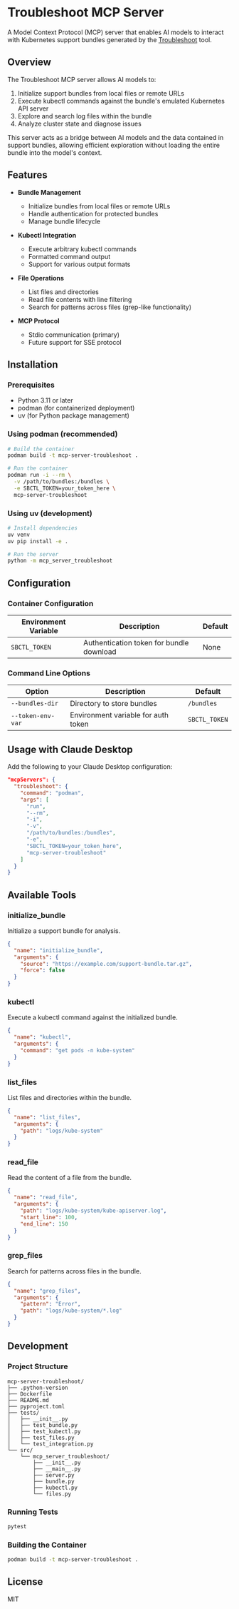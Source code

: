 # Troubleshoot MCP Server

A Model Context Protocol (MCP) server that enables AI models to interact with Kubernetes support bundles generated by the [Troubleshoot](https://troubleshoot.sh/) tool.

## Overview

The Troubleshoot MCP server allows AI models to:

1. Initialize support bundles from local files or remote URLs
2. Execute kubectl commands against the bundle's emulated Kubernetes API server
3. Explore and search log files within the bundle
4. Analyze cluster state and diagnose issues

This server acts as a bridge between AI models and the data contained in support bundles, allowing efficient exploration without loading the entire bundle into the model's context.

## Features

- **Bundle Management**
  - Initialize bundles from local files or remote URLs
  - Handle authentication for protected bundles
  - Manage bundle lifecycle

- **Kubectl Integration**
  - Execute arbitrary kubectl commands
  - Formatted command output
  - Support for various output formats

- **File Operations**
  - List files and directories
  - Read file contents with line filtering
  - Search for patterns across files (grep-like functionality)

- **MCP Protocol**
  - Stdio communication (primary)
  - Future support for SSE protocol

## Installation

### Prerequisites

- Python 3.11 or later
- podman (for containerized deployment)
- uv (for Python package management)

### Using podman (recommended)

```bash
# Build the container
podman build -t mcp-server-troubleshoot .

# Run the container
podman run -i --rm \
  -v /path/to/bundles:/bundles \
  -e SBCTL_TOKEN=your_token_here \
  mcp-server-troubleshoot
```

### Using uv (development)

```bash
# Install dependencies
uv venv
uv pip install -e .

# Run the server
python -m mcp_server_troubleshoot
```

## Configuration

### Container Configuration

| Environment Variable | Description | Default |
|----------------------|-------------|---------|
| `SBCTL_TOKEN` | Authentication token for bundle download | None |

### Command Line Options

| Option | Description | Default |
|--------|-------------|---------|
| `--bundles-dir` | Directory to store bundles | `/bundles` |
| `--token-env-var` | Environment variable for auth token | `SBCTL_TOKEN` |

## Usage with Claude Desktop

Add the following to your Claude Desktop configuration:

```json
"mcpServers": {
  "troubleshoot": {
    "command": "podman",
    "args": [
      "run",
      "--rm",
      "-i",
      "-v",
      "/path/to/bundles:/bundles",
      "-e",
      "SBCTL_TOKEN=your_token_here",
      "mcp-server-troubleshoot"
    ]
  }
}
```

## Available Tools

### initialize_bundle

Initialize a support bundle for analysis.

```json
{
  "name": "initialize_bundle",
  "arguments": {
    "source": "https://example.com/support-bundle.tar.gz",
    "force": false
  }
}
```

### kubectl

Execute a kubectl command against the initialized bundle.

```json
{
  "name": "kubectl",
  "arguments": {
    "command": "get pods -n kube-system"
  }
}
```

### list_files

List files and directories within the bundle.

```json
{
  "name": "list_files",
  "arguments": {
    "path": "logs/kube-system"
  }
}
```

### read_file

Read the content of a file from the bundle.

```json
{
  "name": "read_file",
  "arguments": {
    "path": "logs/kube-system/kube-apiserver.log",
    "start_line": 100,
    "end_line": 150
  }
}
```

### grep_files

Search for patterns across files in the bundle.

```json
{
  "name": "grep_files",
  "arguments": {
    "pattern": "Error",
    "path": "logs/kube-system/*.log"
  }
}
```

## Development

### Project Structure

```
mcp-server-troubleshoot/
├── .python-version
├── Dockerfile
├── README.md
├── pyproject.toml
├── tests/
│   ├── __init__.py
│   ├── test_bundle.py
│   ├── test_kubectl.py
│   ├── test_files.py
│   └── test_integration.py
└── src/
    └── mcp_server_troubleshoot/
        ├── __init__.py
        ├── __main__.py
        ├── server.py
        ├── bundle.py
        ├── kubectl.py
        └── files.py
```

### Running Tests

```bash
pytest
```

### Building the Container

```bash
podman build -t mcp-server-troubleshoot .
```

## License

MIT
